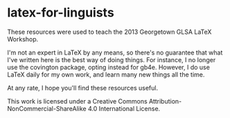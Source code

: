 latex-for-linguists
===================
These resources were used to teach the 2013 Georgetown GLSA LaTeX Workshop.

I'm not an expert in LaTeX by any means, so there's no guarantee that what I've written here is the best way of doing things. For instance, I no longer use the covington package, opting instead for gb4e. However, I do use LaTeX daily for my own work, and learn many new things all the time.

At any rate, I hope you'll find these resources useful.

This work is licensed under a Creative Commons Attribution-NonCommercial-ShareAlike 4.0 International License.
